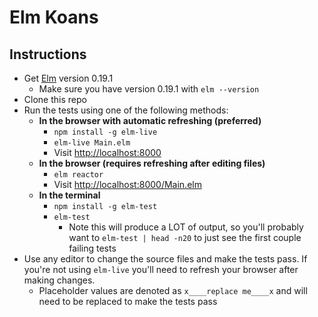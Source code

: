 # Elm Koans

## Instructions
* Get [Elm](http://elm-lang.org/install) version 0.19.1
  * Make sure you have version 0.19.1 with `elm --version`
* Clone this repo
* Run the tests using one of the following methods:
  * **In the browser with automatic refreshing (preferred)**
    * `npm install -g elm-live`
    * `elm-live Main.elm`
    * Visit [http://localhost:8000](http://localhost:8000)
  * **In the browser (requires refreshing after editing files)**
    * `elm reactor`
    * Visit [http://localhost:8000/Main.elm](http://localhost:8000/Main.elm)
  * **In the terminal**
    * `npm install -g elm-test`
    * `elm-test`
      * Note this will produce a LOT of output, so you'll probably want to `elm-test | head -n20` to just see the first couple failing tests
* Use any editor to change the source files and make the tests pass. If you're not using `elm-live` you'll need to refresh your browser after making changes.
  * Placeholder values are denoted as `x____replace me____x` and will need to be replaced to make the tests pass
